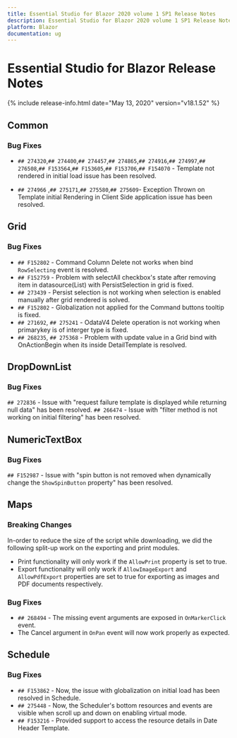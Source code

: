```yaml
---
title: Essential Studio for Blazor 2020 volume 1 SP1 Release Notes  
description: Essential Studio for Blazor 2020 volume 1 SP1 Release Notes  
platform: Blazor
documentation: ug
---
```


# Essential Studio for Blazor  Release Notes  

{% include release-info.html date="May 13, 2020"  version="v18.1.52" %} 


##  Common

###    Bug Fixes

- `## 274320`,`## 274400`,`## 274457`,`## 274865`,`## 274916`,`## 274997`,`## 276508`,`## F153564`,`## F153605`,`## F153706`,`## F154070` - Template not rendered in initial load issue has been resolved.

- `## 274966` ,`## 275171`,`## 275580`,`## 275609`- Exception Thrown on Template initial Rendering in Client Side application issue has been resolved.


##  Grid

###    Bug Fixes

- `## F152802` - Command Column Delete not works when bind `RowSelecting` event is resolved.
- `## F152759` - Problem with selectAll checkbox's state after removing item in datasource(List) with PersistSelection in grid is fixed.
- `## 273439` - Persist selection is not working when selection is enabled manually after grid rendered is solved.
- `## F152802` - Globalization not applied for the Command buttons tooltip is fixed.
- `## 271692`, `## 275241` - OdataV4 Delete operation is not working when primarykey is of interger type is fixed.
- `## 268235`, `## 275368` - Problem with update value in a Grid bind with OnActionBegin when its inside DetailTemplate is resolved.

##  DropDownList

###    Bug Fixes

`## 272836` - Issue with "request failure template is displayed while returning null data" has been resolved.
`## 266474` - Issue with "filter method is not working on initial filtering" has been resolved.

##  NumericTextBox

###    Bug Fixes

`## F152987` - Issue with "spin button is not removed when dynamically change the `ShowSpinButton` property" has been resolved.

##  Maps

###    Breaking Changes

In-order to reduce the size of the script while downloading, we did the following split-up work on the exporting and print modules.

- Print functionality will only work if the `AllowPrint` property is set to true.
- Export functionality will only work if `AllowImageExport` and `AllowPdfExport` properties are set to true for exporting as images and PDF documents respectively.

###    Bug Fixes

- `## 268494` - The missing event arguments are exposed in `OnMarkerClick` event.
- The Cancel argument in `OnPan` event will now work properly as expected.

##  Schedule

###    Bug Fixes

- `## F153862` - Now, the issue with globalization on initial load has been resolved in Schedule.
- `## 275448` - Now, the Scheduler's bottom resources and events are visible when scroll up and down on enabling virtual mode.
- `## F153216` - Provided support to access the resource details in Date Header Template.